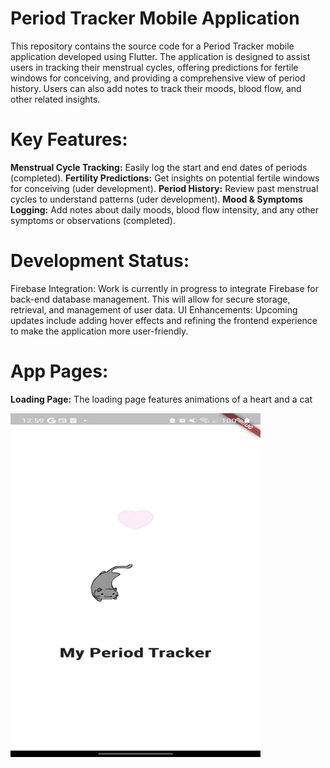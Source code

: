 # Period Tracker Mobile Application
This repository contains the source code for a Period Tracker mobile application developed using Flutter. The application is designed to assist users in tracking their menstrual cycles, offering predictions for fertile windows for conceiving, and providing a comprehensive view of period history. Users can also add notes to track their moods, blood flow, and other related insights.

# Key Features:
**Menstrual Cycle Tracking:** Easily log the start and end dates of periods (completed).
**Fertility Predictions:** Get insights on potential fertile windows for conceiving (uder development).
**Period History:** Review past menstrual cycles to understand patterns (uder development).
**Mood & Symptoms Logging:** Add notes about daily moods, blood flow intensity, and any other symptoms or observations (completed).

# Development Status:
Firebase Integration: Work is currently in progress to integrate Firebase for back-end database management. This will allow for secure storage, retrieval, and management of user data.
UI Enhancements: Upcoming updates include adding hover effects and refining the frontend experience to make the application more user-friendly.

# App Pages: 
**Loading Page:**
The loading page features animations of a heart and a cat

<img src= "https://github.com/HalaJah/FlutterLearningJourney/blob/main/period_tracker_app/UI/Loading.jpg" width = 400 height = 550 />
